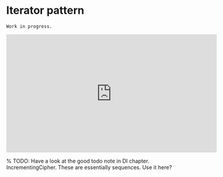 # Iterator pattern

```{warning}
Work in progress.
```

<iframe width="560" height="315" src="https://www.youtube.com/embed/uNTNEfwYXhI" title="YouTube video player" frameborder="0" allow="accelerometer; autoplay; clipboard-write; encrypted-media; gyroscope; picture-in-picture" allowfullscreen></iframe>

% TODO: Have a look at the good todo note in DI chapter. IncrementingCipher. These are essentially sequences. Use it here?
